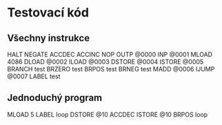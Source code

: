 # Testovací kód
## Všechny instrukce

HALT
NEGATE
ACCDEC
ACCINC
NOP
OUTP @0000
INP @0001
MLOAD 4086
DLOAD @0002
ILOAD @0003
DSTORE @0004
ISTORE @0005
BRANCH test
BRZERO test
BRPOS test
BRNEG test
MADD @0006
IJUMP @0007
LABEL test

## Jednoduchý program


MLOAD 5
LABEL loop
DSTORE @10
ACCDEC
ISTORE @10
BRPOS loop